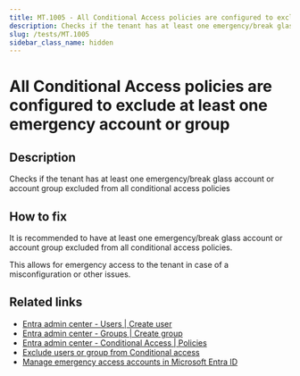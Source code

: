 ```yaml
---
title: MT.1005 - All Conditional Access policies are configured to exclude at least one emergency account or group.
description: Checks if the tenant has at least one emergency/break glass account or account group excluded from all conditional access policies
slug: /tests/MT.1005
sidebar_class_name: hidden
---
```


# All Conditional Access policies are configured to exclude at least one emergency account or group

## Description

Checks if the tenant has at least one emergency/break glass account or account group excluded from all conditional access policies

## How to fix

It is recommended to have at least one emergency/break glass account or account group excluded from all conditional access policies.

This allows for emergency access to the tenant in case of a misconfiguration or other issues.

## Related links
- [Entra admin center - Users | Create user](https://entra.microsoft.com/#view/Microsoft_AAD_UsersAndTenants/CreateUser.ReactView)
- [Entra admin center - Groups | Create group](https://entra.microsoft.com/#view/Microsoft_AAD_IAM/AddGroupBlade)
- [Entra admin center - Conditional Access | Policies](https://entra.microsoft.com/#view/Microsoft_AAD_ConditionalAccess/ConditionalAccessBlade/~/Overview/fromNav/)
- [Exclude users or group from Conditional access](https://learn.microsoft.com/en-us/entra/identity/conditional-access/concept-conditional-access-users-groups#exclude-users)
- [Manage emergency access accounts in Microsoft Entra ID](https://learn.microsoft.com/entra/identity/role-based-access-control/security-emergency-access)
